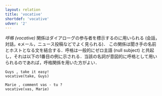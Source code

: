 ```yaml
---
layout: relation
title: 'vocative'
shortdef: 'vocative'
udver: '2'
---
```


*呼格 (vocative)* 関係はダイアローグの参与者を標示するのに用いられる (会話，対話，eメール，ニュース投稿などでよく見られる)． この関係は聞き手の名前とホストとなる文を結合する．呼格は一般的にゼロ主語 (null subject) と共起し，それは以下の1番目の例に示される．当該の名詞が意図的に呼格として用いられるのであれば，呼格関係を用いた方がよい．

~~~ sdparse
Guys , take it easy!
vocative(take, Guys)
~~~

~~~ sdparse
Marie , comment vas - tu ?
vocative(vas, Marie)
~~~

